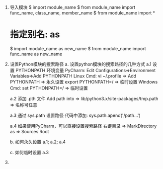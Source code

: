 
1. 导入模块
   $ import module_name
   $ from module_name import func_name, class_name, member_name
   $ from module_name import *

   # 指定别名: as
   $ import module_name as new_name
   $ from module_name import func_name as new_name

2. 设置Python模块的搜索路径
   a. 设置python模块的搜索路径的几种方式
      a.1 设置 PYTHONPATH 环境变量
          PyCharm: Edit Configurations=>Environment Variables=>Add PYTHONPATH
          Linux Cmd:
                   vi ~/.profile => Add PYTHONPATH => 永久设置
                   export PYTHONPATH=/ => 临时设置
          Windows Cmd:
                   set PYTHONPATH=/ => 临时设置

      a.2 添加 .pth 文件
          Add path into => lib/python3.x/site-packages/tmp.path => 名称可任意

      a.3 通过 sys.path 设置路径
          代码中添加: sys.path.apend('/path...')

      a.4 如果使用PyCharm，可以直接设置搜索路径
          右键目录 => MarkDirectory as => Sources Root

   b. 如何永久设置
      a.1; a.2; a.4

   c. 如何临时设置
      a.3

3.

